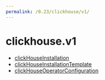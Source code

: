 ```yaml
---
permalink: /0.23/clickhouse/v1/
---
```


# clickhouse.v1



* [clickHouseInstallation](clickHouseInstallation.md)
* [clickHouseInstallationTemplate](clickHouseInstallationTemplate.md)
* [clickHouseOperatorConfiguration](clickHouseOperatorConfiguration.md)